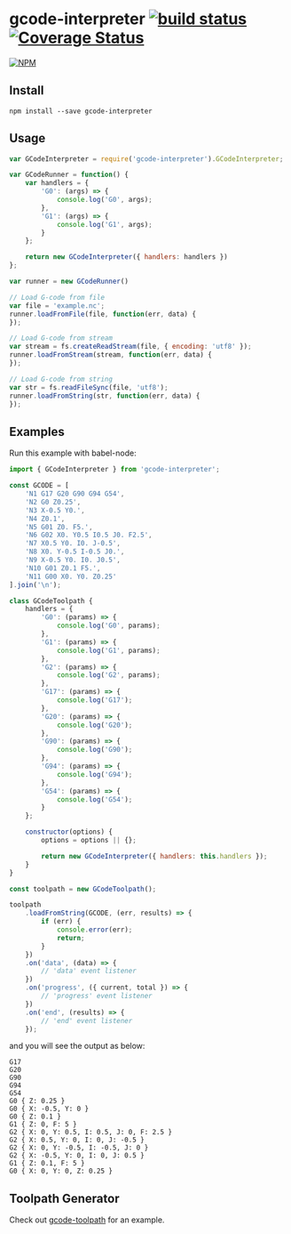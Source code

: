 # gcode-interpreter [![build status](https://travis-ci.org/cheton/gcode-interpreter.svg?branch=master)](https://travis-ci.org/cheton/gcode-interpreter) [![Coverage Status](https://coveralls.io/repos/cheton/gcode-interpreter/badge.svg?branch=master&service=github)](https://coveralls.io/github/cheton/gcode-interpreter?branch=master)

[![NPM](https://nodei.co/npm/gcode-interpreter.png?downloads=true&stars=true)](https://nodei.co/npm/gcode-interpreter/)

## Install

`npm install --save gcode-interpreter`

## Usage

```js
var GCodeInterpreter = require('gcode-interpreter').GCodeInterpreter;

var GCodeRunner = function() {
    var handlers = {
        'G0': (args) => {
            console.log('G0', args);
        },
        'G1': (args) => {
            console.log('G1', args);
        }
    };

    return new GCodeInterpreter({ handlers: handlers })
};

var runner = new GCodeRunner()

// Load G-code from file
var file = 'example.nc';
runner.loadFromFile(file, function(err, data) {
});

// Load G-code from stream
var stream = fs.createReadStream(file, { encoding: 'utf8' });
runner.loadFromStream(stream, function(err, data) {
});

// Load G-code from string
var str = fs.readFileSync(file, 'utf8');
runner.loadFromString(str, function(err, data) {
});
```

## Examples

Run this example with babel-node:
```js
import { GCodeInterpreter } from 'gcode-interpreter';

const GCODE = [
    'N1 G17 G20 G90 G94 G54',
    'N2 G0 Z0.25',
    'N3 X-0.5 Y0.',
    'N4 Z0.1',
    'N5 G01 Z0. F5.',
    'N6 G02 X0. Y0.5 I0.5 J0. F2.5',
    'N7 X0.5 Y0. I0. J-0.5',
    'N8 X0. Y-0.5 I-0.5 J0.',
    'N9 X-0.5 Y0. I0. J0.5',
    'N10 G01 Z0.1 F5.',
    'N11 G00 X0. Y0. Z0.25'
].join('\n');

class GCodeToolpath {
    handlers = {
        'G0': (params) => {
            console.log('G0', params);
        },
        'G1': (params) => {
            console.log('G1', params);
        },
        'G2': (params) => {
            console.log('G2', params);
        },
        'G17': (params) => {
            console.log('G17');
        },
        'G20': (params) => {
            console.log('G20');
        },
        'G90': (params) => {
            console.log('G90');
        },
        'G94': (params) => {
            console.log('G94');
        },
        'G54': (params) => {
            console.log('G54');
        }
    };

    constructor(options) {
        options = options || {};

        return new GCodeInterpreter({ handlers: this.handlers });
    }
}

const toolpath = new GCodeToolpath();

toolpath
    .loadFromString(GCODE, (err, results) => {
        if (err) {
            console.error(err);
            return;
        }
    })
    .on('data', (data) => {
        // 'data' event listener
    })
    .on('progress', ({ current, total }) => {
        // 'progress' event listener
    })
    .on('end', (results) => {
        // 'end' event listener
    });
```

and you will see the output as below:
```
G17
G20
G90
G94
G54
G0 { Z: 0.25 }
G0 { X: -0.5, Y: 0 }
G0 { Z: 0.1 }
G1 { Z: 0, F: 5 }
G2 { X: 0, Y: 0.5, I: 0.5, J: 0, F: 2.5 }
G2 { X: 0.5, Y: 0, I: 0, J: -0.5 }
G2 { X: 0, Y: -0.5, I: -0.5, J: 0 }
G2 { X: -0.5, Y: 0, I: 0, J: 0.5 }
G1 { Z: 0.1, F: 5 }
G0 { X: 0, Y: 0, Z: 0.25 }
```

## Toolpath Generator
Check out [gcode-toolpath](https://github.com/cheton/gcode-toolpath) for an example.
